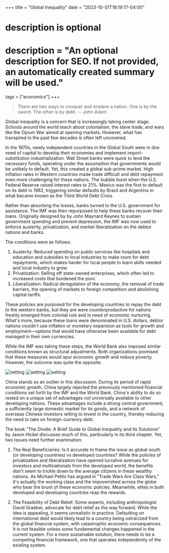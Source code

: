 +++
title = "Global Inequality"
date = "2023-10-01T18:19:17-04:00"

#
# description is optional
#
# description = "An optional description for SEO. If not provided, an automatically created summary will be used."

tags = ["economics"]
+++

> There are two ways to conquer and enslave a nation. One is by the sword. The other is by debt. -- John Adam


Global inequality is a concern that is increasingly taking center stage. Schools around the world teach about colonialism, the slave trade, and wars like the Opium War aimed at opening markets. However, what has transpired in the past few decades is often left uncovered.

In the 1970s, newly independent countries in the Global South were in dire need of capital to develop their economies and implement import-substitution industrialization. Wall Street banks were quick to lend the necessary funds, operating under the assumption that governments would be unlikely to default. Yet, this created a global sub-prime market. High inflation rates in Western countries made trade difficult and debt repayment even more challenging for these nations. The bubble burst when the U.S. Federal Reserve raised interest rates to 21%. Mexico was the first to default on its debt in 1982, triggering similar defaults by Brazil and Argentina in what became known as the Third World Debt Crisis.

Rather than absorbing the losses, banks turned to the U.S. government for assistance. The IMF was then repurposed to help these banks recover their loans. Originally designed by by John Maynard Keynes to sustain government spending and prevent depression, the IMF was now used to enforce austerity, privatization, and market liberalization on the debtor nations and banks.

The conditions were as follows:
1. Austerity: Reduced spending on public services like hospitals and education and subsidies to local industries to make room for debt repayments, which makes harder for local people to learn skills needed and local industry to grow.
2. Privatization: Selling off state-owned enterprises, which often led to increased costs that burdened the poor.
3. Liberalization: Radical deregulation of the economy, the removal of trade barriers, the opening of markets to foreign competition and abolishing capital tariffs.

These policies are purposed for the developing countries to repay the debt to the western banks, but they are were counterproductive for nations freshly emerged from colonial rule and in need of economic nurturing. What's more, because these loans were denominated in U.S. dollars, debtor nations couldn't use inflation or monetary expansion as tools for growth and employment—options that would have otherwise been available for debt managed in their own currencies.

While the IMF was taking these steps, the World Bank also imposed similar conditions known as structural adjustments. Both organizations promised that these measures would spur economic growth and reduce poverty. However, the outcome was quite the opposite.

![setting](/images/20231001-global-inequality/debt.png)
![setting](/images/20231001-global-inequality/latin_america.png)
![setting](/images/20231001-global-inequality/africa.png)

China stands as an outlier in this discussion. During its period of rapid economic growth, China largely rejected the previously mentioned financial conditions set forth by the IMF and the World Bank. China's ability to do so rested on a unique set of advantages not universally available to other developing nations. These advantages include a strong central government, a sufficiently large domestic market for its goods, and a network of overseas Chinese investors willing to invest in the country, thereby reducing the need to take on foreign-currency debt.

The book "The Divide: A Brief Guide to Global Inequality and its Solutions" by Jason Hickel discusses much of this, particularly in its third chapter. Yet, two issues need further examination:

1. The Real Beneficiaries: Is it accurate to frame the issue as global south (or developing countries) vs developed countries? While the policies of privatization and liberalization have opened lucrative avenues for investors and multinationals from the developed world, the benefits don't seem to trickle down to the average citizens in these wealthy nations. As Michael Pettis has argued in "Trade Wars Are Class Wars," it's actually the working class and the impoverished across the globe who bear the brunt of these economic policies. Meanwhile, elites in both developed and developing countries reap the rewards.

2. The Feasibility of Debt Relief: Some experts, including anthropologist David Graeber, advocate for debt relief as the way forward. While the idea is appealing, it seems unrealistic in practice. Defaulting on international debt would likely lead to a country being ostracized from the global financial system, with catastrophic economic consequences. It is not feasible unless some fundamental changes happened in the current system. For a more sustainable solution, there needs to be a competing financial framework, one that operates independently of the existing system.













